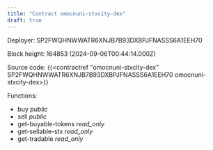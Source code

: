 ```yaml
---
title: "Contract omocnuni-stxcity-dex"
draft: true
---
```

Deployer: SP2FWQHNWWATR6XNJB7B93DXBPJFNASSS6A1EEH70


 



Block height: 164853 (2024-09-06T00:44:14.000Z)

Source code: {{<contractref "omocnuni-stxcity-dex" SP2FWQHNWWATR6XNJB7B93DXBPJFNASSS6A1EEH70 omocnuni-stxcity-dex>}}

Functions:

* buy _public_
* sell _public_
* get-buyable-tokens _read_only_
* get-sellable-stx _read_only_
* get-tradable _read_only_
